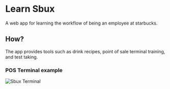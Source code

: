 # Learn Sbux

A web app for learning the workflow of being an employee at starbucks.

## How?

The app provides tools such as drink recipes, point of sale terminal training, and test taking.

### POS Terminal example

![Sbux Terminal](https://res.cloudinary.com/dpc3zrcvs/image/upload/v1662170186/learn-pos_xewvui.png)
